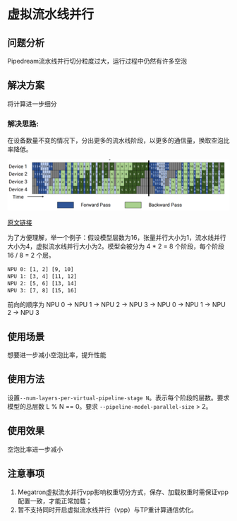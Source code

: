 # 虚拟流水线并行

## 问题分析

Pipedream流水线并行切分粒度过大，运行过程中仍然有许多空泡

## 解决方案

将计算进一步细分

### 解决思路:

在设备数量不变的情况下，分出更多的流水线阶段，以更多的通信量，换取空泡比率降低。

![alt text](../../sources/images/virtual-pipeline.PNG)

[原文链接](https://people.eecs.berkeley.edu/~matei/papers/2021/sc_megatron_lm.pdf)

为了方便理解，举一个例子：假设模型层数为16，张量并行大小为1，流水线并行大小为4，虚拟流水线并行大小为2。模型会被分为 4 * 2 = 8 个阶段，每个阶段 16 / 8 = 2 个层。

    NPU 0: [1, 2] [9, 10]
    NPU 1: [3, 4] [11, 12]
    NPU 2: [5, 6] [13, 14]
    NPU 3: [7, 8] [15, 16]

前向的顺序为 NPU 0 -> NPU 1 -> NPU 2 -> NPU 3 -> NPU 0 -> NPU 1 -> NPU 2 -> NPU 3

## 使用场景

想要进一步减小空泡比率，提升性能

## 使用方法

设置`--num-layers-per-virtual-pipeline-stage N`。表示每个阶段的层数。要求模型的总层数 L % N == 0。要求 `--pipeline-model-parallel-size` > 2。

## 使用效果

空泡比率进一步减小

## 注意事项

1. Megatron虚拟流水并行vpp影响权重切分方式，保存、加载权重时需保证vpp配置一致，才能正常加载；
2. 暂不支持同时开启虚拟流水线并行（vpp）与TP重计算通信优化。